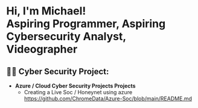 <h1>Hi, I'm Michael! <br/><a >Aspiring Programmer</a>, <a > Aspiring Cybersecurity Analyst</a>, <a >Videographer</a></h1>

<h2>👨‍💻 Cyber Security Project:</h2>

- <b>Azure / Cloud Cyber Security Projects Projects</b>
  - Creating a Live Soc / Honeynet using azure https://github.com/ChromeData/Azure-Soc/blob/main/README.md
